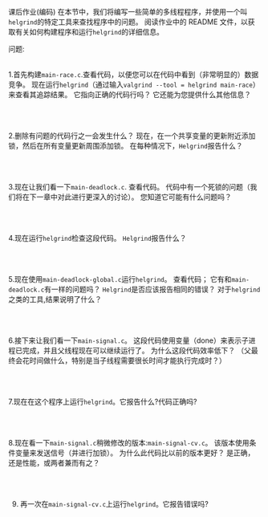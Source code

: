 课后作业(编码)
在本节中，我们将编写一些简单的多线程程序，并使用一个叫`helgrind`的特定工具来查找程序中的问题。
阅读作业中的 README 文件，以获取有关如何构建程序和运行`helgrind`的详细信息。

问题:
<br/>
<br/>

1.首先构建`main-race.c`.查看代码，以便您可以在代码中看到（非常明显的）数据竞争。 
现在运行`helgrind`（通过输入`valgrind --tool = helgrind main-race`）来查看其追踪结果。 
它指向正确的代码行吗？ 它还能为您提供什么其他信息？

<br/>
<br/>

2.删除有问题的代码行之一会发生什么？ 现在，在一个共享变量的更新附近添加锁，然后在所有变量更新周围添加锁。 
在每种情况下，`Helgrind`报告什么？

<br/>
<br/>

3.现在让我们看一下`main-deadlock.c`. 查看代码。 代码中有一个死锁的问题（我们将在下一章中对此进行更深入的讨论）。 您知道它可能有什么问题吗？
  
<br/>
<br/>

4.现在运行`helgrind`检查这段代码。 `Helgrind`报告什么？
 
<br/>
<br/>

5.现在使用`main-deadlock-global.c`运行`helgrind`。 查看代码；
它有和`main-deadlock.c`有一样的问题吗？ `Helgrind`是否应该报告相同的错误？ 对于`helgrind`之类的工具,结果说明了什么？
  
<br/>
<br/>

6.接下来让我们看一下`main-signal.c`。 这段代码使用变量（done）来表示子进程已完成，并且父线程现在可以继续运行了。 
为什么这段代码效率低下？ （父最终会花时间做什么，特别是当子线程需要很长时间才能执行完成时？）

<br/>
<br/>

7.现在在这个程序上运行`helgrind`。它报告什么?代码正确吗?

<br/>
<br/>

8.现在看一下`main-signal.c`稍微修改的版本:`main-signal-cv.c`。
该版本使用条件变量来发送信号（并进行加锁）。 为什么此代码比以前的版本更好？ 是正确，还是性能，或两者兼而有之？
  
<br/>
<br/>

9. 再一次在`main-signal-cv.c`上运行`helgrind`。它报告错误吗?

